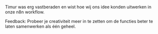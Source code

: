 Timur was erg vastberaden en wist hoe wij ons idee konden uitwerken in onze n8n workflow.

Feedback:
Probeer je creativiteit meer in te zetten om de functies beter te laten samenwerken als één geheel.